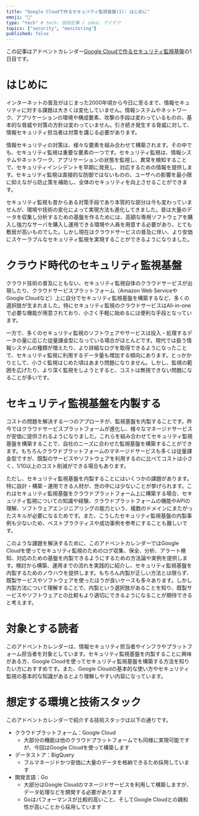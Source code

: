 ```yaml
---
title: "Google Cloudで作るセキュリティ監視基盤(1): はじめに"
emoji: "🔎"
type: "tech" # tech: 技術記事 / idea: アイデア
topics: ["security", "monitoring"]
published: false
---
```


この記事はアドベントカレンダー[Google Cloudで作るセキュリティ監視基盤](https://adventar.org/calendars/xxxx)の1日目です。

# はじめに

インターネットの普及がはじまった2000年頃から今日に至るまで、情報セキュリティに対する課題は大きくは変化していません。情報システムやネットワーク、アプリケーションの環境や構成要素、攻撃の手段は変わっているものの、基本的な脅威や対策の方針は変わっていません。引き続き発生する脅威に対して、情報セキュリティ担当者は対策を講じる必要があります。

情報セキュリティの対策は、様々な要素を組み合わせて構築されます。その中でも、セキュリティ監視は重要な要素の一つです。セキュリティ監視は、情報システムやネットワーク、アプリケーションの状態を監視し、異常を検知することで、セキュリティインシデントを早期に発見し、対応するための情報を提供します。セキュリティ監視は直接的な防御ではないものの、ユーザへの影響を最小限に抑えながら防止策を補助し、全体のセキュリティを向上させることができます。

セキュリティ監視も昔からある対策手段であり本質的な部分は今も変わっていませんが、環境や技術の変化によって実現方法も進化してきました。昔は大量のデータを収集し分析するための基盤を作るためには、高額な専用ソフトウェアを購入し強力なサーバを購入し運用できる環境や人員を用意する必要があり、とても敷居が高いものでした。しかし現在はクラウドサービスの普及に伴い、より安価にスケーラブルなセキュリティ監視を実現することができるようになりました。

# クラウド時代のセキュリティ監視基盤

クラウド技術の普及にともない、セキュリティ監視自体のクラウドサービスが出現したり、クラウドサービスプラットフォーム（Amazon Web ServiceやGoogle Cloudなど）上に自分でセキュリティ監視基盤を構築するなど、多くの選択肢が生まれました。特にセキュリティ監視のクラウドサービスはAll-in-oneで必要な機能が用意されており、小さく手軽に始めるには便利な手段となっています。

一方で、多くのセキュリティ監視のソフトウェアやサービスは投入・処理するデータの量に応じた従量課金型になっている場合がほとんどです。現代では扱う情報システムの種類が増えたり、より詳細なログを取得できるようになったことで、セキュリティ監視に利用するデータ量も増加する傾向にあります。とっかかりとして、小さく監視はじめた頃はあまり問題になりません。しかし、監視の範囲を広げたり、より深く監視をしようとすると、コストは無視できない問題になることが多いです。

# セキュリティ監視基盤を内製する

コストの問題を解決する一つのアプローチが、監視基盤を内製することです。昨今ではクラウドサービスプラットフォームが進化し、様々なマネージドサービスが安価に提供されるようになりました。これらを組み合わせてセキュリティ監視基盤を構築することで、自社のニーズに合わせた監視基盤を構築することができます。もちろんクラウドプラットフォームのマネージドサービスも多くは従量課金型ですが、既製のサービスやソフトウェアを利用するのに比べてコストは小さく、1/10以上のコスト削減ができる場合もあります。

ただし、セキュリティ監視基盤を内製することにはいくつかの課題があります。特に設計・構築・運用できる人材が、世の中には少ないことが挙げられます。これはセキュリティ監視基盤をクラウドプラットフォーム上に構築する場合、セキュリティ監視についての知識や経験、クラウドプラットフォームの機能やAPIの理解、ソフトウェアエンジニアリングの能力という、複数のドメインにまたがったスキルが必要になるためです。また、こうしたセキュリティ監視基盤の内製事例も少ないため、ベストプラクティスや成功事例を参考にすることも難しいです。

このような課題を解決するために、このアドベントカレンダーではGoogle Cloudを使ってセキュリティ監視のためのログ収集、保全、分析、アラート検知、対応のための基盤を内製できるようにするための方法論や実例を提供します。検討から構築、運用までの流れを実践的に紹介し、セキュリティ監視基盤を内製するためのノウハウを提供します。もちろん内製が正しい方法とは限らず、既製サービスやソフトウェアを使ったほうが良いケースも多々あります。しかし内製方法について理解することで、内製という選択肢があることを知り、既製サービスやソフトウェアとの比較もより適切にできるようになることが期待できると考えます。

# 対象とする読者

このアドベントカレンダーは、情報セキュリティ担当者やインフラやプラットフォーム担当者を対象としています。セキュリティ監視基盤を内製することに興味がある方、Google Cloudを使ってセキュリティ監視基盤を構築する方法を知りたい方におすすめです。また、Google Cloudの基本的な使い方やセキュリティ監視の基本的な知識があるとより理解しやすい内容になっています。

# 想定する環境と技術スタック

このアドベントカレンダーで紹介する技術スタックは以下の通りです。

- クラウドプラットフォーム：Google Cloud
  - 大部分の機能は他のクラウドプラットフォームでも同様に実現可能ですが、今回はGoogle Cloudを使って構築します
- データストア：BigQuery
  - フルマネージドかつ安価に大量のデータを格納できるため採用しています
- 開発言語：Go
  - 大部分はGoogle Cloudのマネージドサービスを利用して構築しますが、データ処理などを開発する必要があります
  - Goはパフォーマンスが比較的高いこと、そしてGoogle Cloudとの親和性が高いことから採用しています
